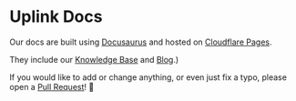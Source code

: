 # Uplink Docs

Our docs are built using [Docusaurus](https://docusaurus.io/) and hosted on [Cloudflare Pages](https://pages.cloudflare.com/).

They include our [Knowledge Base](https://uplink.tech/knowledge-base/) and [Blog](https://uplink.tech/blog/).)

If you would like to add or change anything, or even just fix a typo, please open a [Pull Request](https://github.com/uplinkhq/docs/pulls)! 🙇
